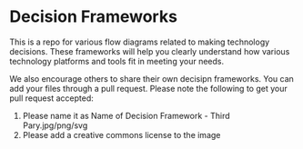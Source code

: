 # Decision Frameworks
This is a repo for various flow diagrams related to making technology decisions. These frameworks will help you clearly understand how various technology platforms and tools fit in meeting your needs.

We also encourage others to share their own decisipn frameworks. You can add your files through a pull request. Please note the following to get your pull request accepted:

1) Please name it as Name of Decision Framework - Third Pary.jpg/png/svg
2) Please add a creative commons license to the image
